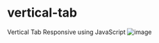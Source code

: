 # vertical-tab
Vertical Tab Responsive using JavaScript
![image](https://github.com/Jerysha/vertical-tab/assets/83254656/9eaa6072-0551-4292-9442-fde6728f7dcb)

